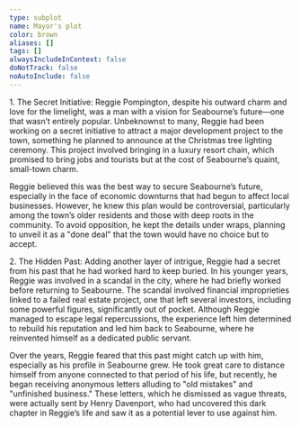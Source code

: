 ```yaml
---
type: subplot
name: Mayor's plot
color: brown
aliases: []
tags: []
alwaysIncludeInContext: false
doNotTrack: false
noAutoInclude: false
---
```

1\. The Secret Initiative: Reggie Pompington, despite his outward charm and love for the limelight, was a man with a vision for Seabourne’s future—one that wasn’t entirely popular. Unbeknownst to many, Reggie had been working on a secret initiative to attract a major development project to the town, something he planned to announce at the Christmas tree lighting ceremony. This project involved bringing in a luxury resort chain, which promised to bring jobs and tourists but at the cost of Seabourne’s quaint, small-town charm.

Reggie believed this was the best way to secure Seabourne’s future, especially in the face of economic downturns that had begun to affect local businesses. However, he knew this plan would be controversial, particularly among the town’s older residents and those with deep roots in the community. To avoid opposition, he kept the details under wraps, planning to unveil it as a "done deal" that the town would have no choice but to accept.

2\. The Hidden Past: Adding another layer of intrigue, Reggie had a secret from his past that he had worked hard to keep buried. In his younger years, Reggie was involved in a scandal in the city, where he had briefly worked before returning to Seabourne. The scandal involved financial improprieties linked to a failed real estate project, one that left several investors, including some powerful figures, significantly out of pocket. Although Reggie managed to escape legal repercussions, the experience left him determined to rebuild his reputation and led him back to Seabourne, where he reinvented himself as a dedicated public servant.

Over the years, Reggie feared that this past might catch up with him, especially as his profile in Seabourne grew. He took great care to distance himself from anyone connected to that period of his life, but recently, he began receiving anonymous letters alluding to "old mistakes" and "unfinished business." These letters, which he dismissed as vague threats, were actually sent by Henry Davenport, who had uncovered this dark chapter in Reggie’s life and saw it as a potential lever to use against him.